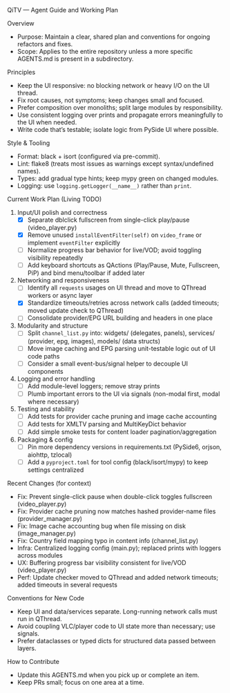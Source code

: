 QiTV — Agent Guide and Working Plan

Overview
- Purpose: Maintain a clear, shared plan and conventions for ongoing refactors and fixes.
- Scope: Applies to the entire repository unless a more specific AGENTS.md is present in a subdirectory.

Principles
- Keep the UI responsive: no blocking network or heavy I/O on the UI thread.
- Fix root causes, not symptoms; keep changes small and focused.
- Prefer composition over monoliths; split large modules by responsibility.
- Use consistent logging over prints and propagate errors meaningfully to the UI when needed.
- Write code that’s testable; isolate logic from PySide UI where possible.

Style & Tooling
- Format: black + isort (configured via pre-commit).
- Lint: flake8 (treats most issues as warnings except syntax/undefined names).
- Types: add gradual type hints; keep mypy green on changed modules.
- Logging: use `logging.getLogger(__name__)` rather than `print`.

Current Work Plan (Living TODO)
1) Input/UI polish and correctness
   - [x] Separate dblclick fullscreen from single-click play/pause (video_player.py)
   - [x] Remove unused `installEventFilter(self)` on `video_frame` or implement `eventFilter` explicitly
   - [ ] Normalize progress bar behavior for live/VOD; avoid toggling visibility repeatedly
   - [ ] Add keyboard shortcuts as QActions (Play/Pause, Mute, Fullscreen, PiP) and bind menu/toolbar if added later

2) Networking and responsiveness
   - [ ] Identify all `requests` usages on UI thread and move to QThread workers or async layer
   - [x] Standardize timeouts/retries across network calls (added timeouts; moved update check to QThread)
   - [ ] Consolidate provider/EPG URL building and headers in one place

3) Modularity and structure
   - [ ] Split `channel_list.py` into: widgets/ (delegates, panels), services/ (provider, epg, images), models/ (data structs)
   - [ ] Move image caching and EPG parsing unit-testable logic out of UI code paths
   - [ ] Consider a small event-bus/signal helper to decouple UI components

4) Logging and error handling
   - [ ] Add module-level loggers; remove stray prints
   - [ ] Plumb important errors to the UI via signals (non-modal first, modal where necessary)

5) Testing and stability
   - [ ] Add tests for provider cache pruning and image cache accounting
   - [ ] Add tests for XMLTV parsing and MultiKeyDict behavior
   - [ ] Add simple smoke tests for content loader pagination/aggregation

6) Packaging & config
   - [ ] Pin more dependency versions in requirements.txt (PySide6, orjson, aiohttp, tzlocal)
   - [ ] Add a `pyproject.toml` for tool config (black/isort/mypy) to keep settings centralized

Recent Changes (for context)
- Fix: Prevent single-click pause when double-click toggles fullscreen (video_player.py)
- Fix: Provider cache pruning now matches hashed provider-name files (provider_manager.py)
- Fix: Image cache accounting bug when file missing on disk (image_manager.py)
- Fix: Country field mapping typo in content info (channel_list.py)
 - Infra: Centralized logging config (main.py); replaced prints with loggers across modules
 - UX: Buffering progress bar visibility consistent for live/VOD (video_player.py)
 - Perf: Update checker moved to QThread and added network timeouts; added timeouts in several requests

Conventions for New Code
- Keep UI and data/services separate. Long-running network calls must run in QThread.
- Avoid coupling VLC/player code to UI state more than necessary; use signals.
- Prefer dataclasses or typed dicts for structured data passed between layers.

How to Contribute
- Update this AGENTS.md when you pick up or complete an item.
- Keep PRs small; focus on one area at a time.
